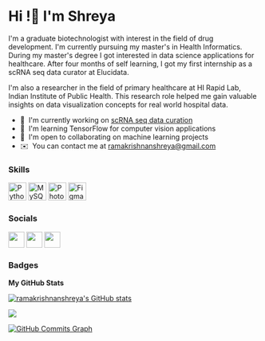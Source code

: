 Hi !👋 I'm Shreya 
===========================================================================================================================================

I'm a graduate biotechnologist with interest in the field of drug development. I'm currently pursuing my master's in Health Informatics. During my master's degree I got interested in data science applications for healthcare. After four months of self learning, I got my first internship as a scRNA seq data curator at Elucidata. 

I'm also a researcher in the field of primary healthcare at HI Rapid Lab, Indian Institute of Public Health. This research role helped me gain valuable insights on data visualization concepts for real world hospital data.  

* 🚀  I'm currently working on [scRNA seq data curation](http://www.elucidata.io/solutions/polly-for-bioinformaticians)
* 🧠  I'm learning TensorFlow for computer vision applications
* 🤝  I'm open to collaborating on machine learning projects
* ✉️  You can contact me at [ramakrishnanshreya@gmail.com](mailto:ramakrishnanshreya@gmail.com)

### Skills


<p align="left">
<a href="https://www.python.org/" target="_blank" rel="noreferrer"><img src="https://raw.githubusercontent.com/danielcranney/readme-generator/main/public/icons/skills/python-colored.svg" width="36" height="36" alt="Python" /></a>
<a href="https://www.mysql.com/" target="_blank" rel="noreferrer"><img src="https://raw.githubusercontent.com/danielcranney/readme-generator/main/public/icons/skills/mysql-colored.svg" width="36" height="36" alt="MySQL" /></a>
<a href="https://www.adobe.com/uk/products/photoshop.html" target="_blank" rel="noreferrer"><img src="https://raw.githubusercontent.com/danielcranney/readme-generator/main/public/icons/skills/photoshop-colored.svg" width="36" height="36" alt="Photoshop" /></a>
<a href="https://www.figma.com/" target="_blank" rel="noreferrer"><img src="https://raw.githubusercontent.com/danielcranney/readme-generator/main/public/icons/skills/figma-colored.svg" width="36" height="36" alt="Figma" /></a>
</p>


### Socials

<p align="left"> <a href="https://discord.com/users/Moonchild_09" target="_blank" rel="noreferrer"><img src="https://raw.githubusercontent.com/danielcranney/readme-generator/main/public/icons/socials/discord.svg" width="32" height="32" /></a> <a href="https://www.github.com/ramakrishnanshreya" target="_blank" rel="noreferrer"><img src="https://raw.githubusercontent.com/danielcranney/readme-generator/main/public/icons/socials/github.svg" width="32" height="32" /></a> <a href="https://www.linkedin.com/in/shreya-ramakrishnan-5bb172253/" target="_blank" rel="noreferrer"><img src="https://raw.githubusercontent.com/danielcranney/readme-generator/main/public/icons/socials/linkedin.svg" width="32" height="32" /></a></p>

### Badges

<b>My GitHub Stats</b>

<a href="http://www.github.com/ramakrishnanshreya"><img src="https://github-readme-stats.vercel.app/api?username=ramakrishnanshreya&show_icons=true&hide=&count_private=true&title_color=0891b2&text_color=ffffff&icon_color=0891b2&bg_color=1c1917&hide_border=true&show_icons=true" alt="ramakrishnanshreya's GitHub stats" /></a>

<a href="http://www.github.com/ramakrishnanshreya"><img src="https://github-readme-streak-stats.herokuapp.com/?user=ramakrishnanshreya&stroke=ffffff&background=1c1917&ring=0891b2&fire=0891b2&currStreakNum=ffffff&currStreakLabel=0891b2&sideNums=ffffff&sideLabels=ffffff&dates=ffffff&hide_border=true" /></a>

<a href="http://www.github.com/ramakrishnanshreya"><img src="https://github-readme-activity-graph.cyclic.app/graph?username=ramakrishnanshreya&bg_color=1c1917&color=ffffff&line=0891b2&point=ffffff&area_color=1c1917&area=true&hide_border=true&custom_title=GitHub%20Commits%20Graph" alt="GitHub Commits Graph" /></a>
